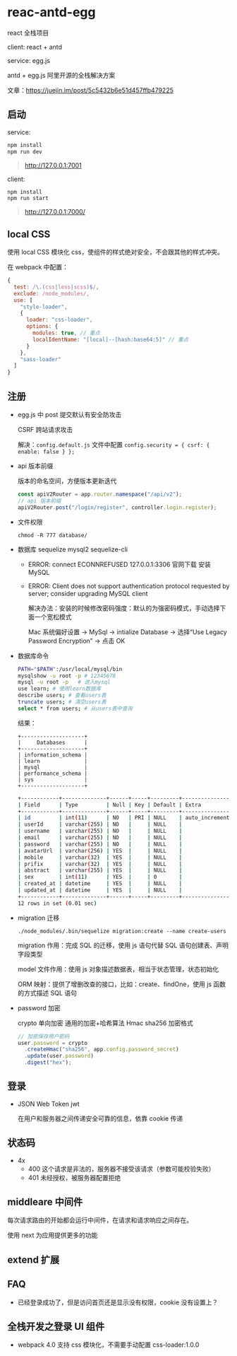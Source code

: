 # reac-antd-egg

react 全栈项目

client: react + antd

service: egg.js

antd + egg.js 阿里开源的全栈解决方案

文章：https://juejin.im/post/5c5432b6e51d457ffb479225

## 启动

service:

```js
npm install
npm run dev
```

> http://127.0.0.1:7001

client:

```js
npm install
npm run start
```

> http://127.0.0.1:7000/

## local CSS

使用 local CSS 模块化 css，使组件的样式绝对安全，不会跟其他的样式冲突。

在 webpack 中配置：

```js
{
  test: /\.(css|less|scss)$/,
  exclude: /node_modules/,
  use: [
    "style-loader",
    {
      loader: "css-loader",
      options: {
        modules: true, // 重点
        localIdentName: "[local]--[hash:base64:5]" // 重点
      }
    },
    "sass-loader"
  ]
}
```

## 注册

- egg.js 中 post 提交默认有安全防攻击

  CSRF 跨站请求攻击

  解决：`config.default.js` 文件中配置 `config.security = { csrf: { enable: false } };`

- api 版本前缀

  版本的命名空间，方便版本更新迭代

  ```js
  const apiV2Router = app.router.namespace("/api/v2");
  // api 版本前缀
  apiV2Router.post("/login/register", controller.login.register);
  ```

- 文件权限

  `chmod -R 777 database/`

- 数据库 sequelize mysql2 sequelize-cli

  - ERROR: connect ECONNREFUSED 127.0.0.1:3306
    官网下载 安装 MySQL
  - ERROR: Client does not support authentication protocol requested by server; consider upgrading MySQL client

    解决办法：安装的时候修改密码强度：默认的为强密码模式，手动选择下面一个宽松模式

    Mac 系统偏好设置 -> MySql -> intialize Database -> 选择“Use Legacy Password Encryption” -> 点击 OK

- 数据库命令

  ```bash
  PATH="$PATH":/usr/local/mysql/bin
  mysqlshow -u root -p # 12345678
  mysql -u root -p   # 进入mysql
  use learn; # 使用learn数据库
  describe users; # 查看users表
  truncate users; # 清空users表
  select * from users; # 从users表中查询
  ```

  结果：

  ```shell
  +--------------------+
  |     Databases      |
  +--------------------+
  | information_schema |
  | learn              |
  | mysql              |
  | performance_schema |
  | sys                |
  +--------------------+
  ```

  ```bash
  +------------+--------------+------+-----+---------+----------------+
  | Field      | Type         | Null | Key | Default | Extra          |
  +------------+--------------+------+-----+---------+----------------+
  | id         | int(11)      | NO   | PRI | NULL    | auto_increment |
  | userId     | varchar(255) | NO   |     | NULL    |                |
  | username   | varchar(255) | NO   |     | NULL    |                |
  | email      | varchar(255) | NO   |     | NULL    |                |
  | password   | varchar(255) | NO   |     | NULL    |                |
  | avatarUrl  | varchar(256) | YES  |     | NULL    |                |
  | mobile     | varchar(32)  | YES  |     | NULL    |                |
  | prifix     | varchar(32)  | YES  |     | NULL    |                |
  | abstract   | varchar(255) | YES  |     | NULL    |                |
  | sex        | int(11)      | YES  |     | 0       |                |
  | created_at | datetime     | YES  |     | NULL    |                |
  | updated_at | datetime     | YES  |     | NULL    |                |
  +------------+--------------+------+-----+---------+----------------+
  12 rows in set (0.01 sec)
  ```

- migration 迁移

  `./node_modules/.bin/sequelize migration:create --name create-users`

  migration 作用：完成 SQL 的迁移，使用 js 语句代替 SQL 语句创建表、声明字段类型

  model 文件作用：使用 js 对象描述数据表，相当于状态管理，状态初始化

  ORM 映射：提供了增删改查的接口，比如：create、findOne，使用 js 函数的方式描述 SQL 语句

- password 加密

  crypto 单向加密 通用的加密+哈希算法 Hmac sha256 加密格式

  ```js
  // 加密保存用户密码
  user.password = crypto
    .createHmac("sha256", app.config.password_secret)
    .update(user.password)
    .digest("hex");
  ```

## 登录

- JSON Web Token jwt

  在用户和服务器之间传递安全可靠的信息，依靠 cookie 传递

## 状态码

- 4x
  - 400 这个请求是非法的，服务器不接受该请求（参数可能校验失败）
  - 401 未经授权，被服务器配置拒绝

## middleare 中间件

每次请求路由的开始都会运行中间件，在请求和请求响应之间存在。

使用 next 为应用提供更多的功能

## extend 扩展

## FAQ

- 已经登录成功了，但是访问首页还是显示没有权限，cookie 没有设置上？

## 全栈开发之登录 UI 组件

- webpack 4.0 支持 css 模块化，不需要手动配置 css-loader:1.0.0

